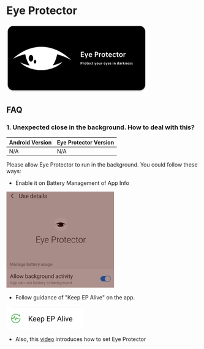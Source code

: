 # Eye Protector



<img src="Img\banner-m.png" alt="banner" style="zoom: 50%;" />



## FAQ

 ### 1. Unexpected close in the background. How to deal with this?

| Android Version | Eye Protector Version |
| --------------- | --------------------- |
| N/A             | N/A                   |

 Please allow Eye Protector to run in the background. You could follow these ways: 

- Enable it on Battery Management of App Info

<img src="FAQ\unexpected_close\app_detail_info.png" alt="app_detail_info" style="zoom:50%;" />

- Follow guidance of "Keep EP Alive" on the app. 

<img src="FAQ\unexpected_close\Keep_EP_alive.png" alt="Keep_EP_alive" style="zoom: 80%;" />

- Also, this [video](https://www.youtube.com/watch?v=yaQ53luCXl8) introduces how to set Eye Protector

